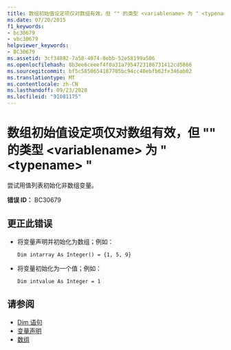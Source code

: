 ```yaml
---
title: 数组初始值设定项仅对数组有效，但 "" 的类型 <variablename> 为 " <typename> "
ms.date: 07/20/2015
f1_keywords:
- bc30679
- vbc30679
helpviewer_keywords:
- BC30679
ms.assetid: 3cf34882-7a58-4074-8ebb-52e58199a506
ms.openlocfilehash: 8b3ee6ceeef4f0a31a7954723186731412cd5866
ms.sourcegitcommit: bf5c5850654187705bc94cc40ebfb62fe346ab02
ms.translationtype: MT
ms.contentlocale: zh-CN
ms.lasthandoff: 09/23/2020
ms.locfileid: "91081175"
---
```

# <a name="array-initializers-are-valid-only-for-arrays-but-the-type-of-variablename-is-typename"></a>数组初始值设定项仅对数组有效，但 "" 的类型 \<variablename> 为 " \<typename> "

尝试用值列表初始化非数组变量。  
  
 **错误 ID：** BC30679  
  
## <a name="to-correct-this-error"></a>更正此错误  
  
- 将变量声明并初始化为数组；例如：  
  
     `Dim intarray As Integer() = {1, 5, 9}`  
  
- 将变量初始化为一个值；例如：  
  
     `Dim intvalue As Integer = 1`  
  
## <a name="see-also"></a>请参阅

- [Dim 语句](../language-reference/statements/dim-statement.md)
- [变量声明](../programming-guide/language-features/variables/variable-declaration.md)
- [数组](../programming-guide/language-features/arrays/index.md)
